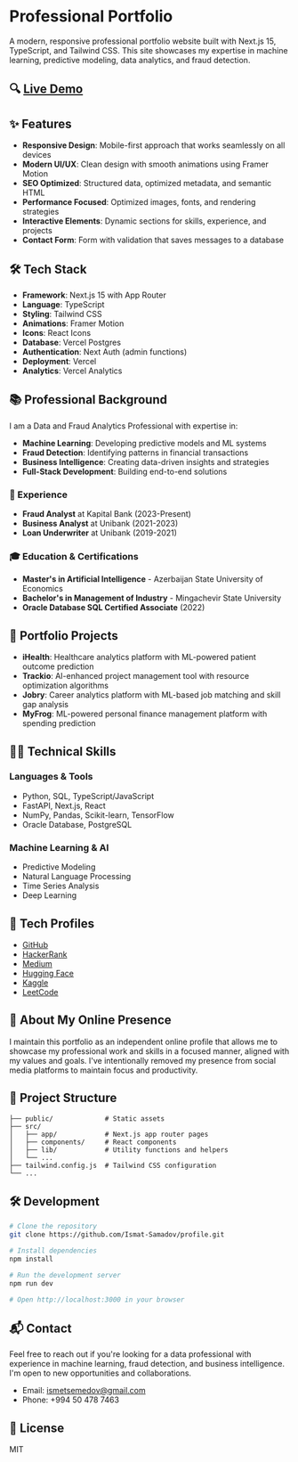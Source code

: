 # Professional Portfolio

A modern, responsive professional portfolio website built with Next.js 15, TypeScript, and Tailwind CSS. This site showcases my expertise in machine learning, predictive modeling, data analytics, and fraud detection.

## 🔍 [Live Demo](https://ismat.pro)


## ✨ Features

- **Responsive Design**: Mobile-first approach that works seamlessly on all devices
- **Modern UI/UX**: Clean design with smooth animations using Framer Motion
- **SEO Optimized**: Structured data, optimized metadata, and semantic HTML
- **Performance Focused**: Optimized images, fonts, and rendering strategies
- **Interactive Elements**: Dynamic sections for skills, experience, and projects
- **Contact Form**: Form with validation that saves messages to a database

## 🛠️ Tech Stack

- **Framework**: Next.js 15 with App Router
- **Language**: TypeScript
- **Styling**: Tailwind CSS
- **Animations**: Framer Motion
- **Icons**: React Icons
- **Database**: Vercel Postgres
- **Authentication**: Next Auth (admin functions)
- **Deployment**: Vercel
- **Analytics**: Vercel Analytics

## 📚 Professional Background

I am a Data and Fraud Analytics Professional with expertise in:

- **Machine Learning**: Developing predictive models and ML systems
- **Fraud Detection**: Identifying patterns in financial transactions
- **Business Intelligence**: Creating data-driven insights and strategies
- **Full-Stack Development**: Building end-to-end solutions

### 💼 Experience

- **Fraud Analyst** at Kapital Bank (2023-Present)
- **Business Analyst** at Unibank (2021-2023)
- **Loan Underwriter** at Unibank (2019-2021)

### 🎓 Education & Certifications

- **Master's in Artificial Intelligence** - Azerbaijan State University of Economics
- **Bachelor's in Management of Industry** - Mingachevir State University
- **Oracle Database SQL Certified Associate** (2022)

## 🚀 Portfolio Projects

- **iHealth**: Healthcare analytics platform with ML-powered patient outcome prediction
- **Trackio**: AI-enhanced project management tool with resource optimization algorithms
- **Jobry**: Career analytics platform with ML-based job matching and skill gap analysis
- **MyFrog**: ML-powered personal finance management platform with spending prediction

## 👨‍💻 Technical Skills

### Languages & Tools
- Python, SQL, TypeScript/JavaScript
- FastAPI, Next.js, React
- NumPy, Pandas, Scikit-learn, TensorFlow
- Oracle Database, PostgreSQL

### Machine Learning & AI
- Predictive Modeling
- Natural Language Processing
- Time Series Analysis
- Deep Learning

## 🔗 Tech Profiles

- [GitHub](https://github.com/Ismat-Samadov)
- [HackerRank](https://www.hackerrank.com/profile/IsmatSamadov)
- [Medium](https://medium.com/@ismatsamadov)
- [Hugging Face](https://huggingface.co/IsmatS)
- [Kaggle](https://www.kaggle.com/ismetsemedov)
- [LeetCode](https://leetcode.com/u/ismetsemedov/)

## 🧩 About My Online Presence

I maintain this portfolio as an independent online profile that allows me to showcase my professional work and skills in a focused manner, aligned with my values and goals. I've intentionally removed my presence from social media platforms to maintain focus and productivity.

## 📝 Project Structure

```
├── public/             # Static assets
├── src/
│   ├── app/            # Next.js app router pages
│   ├── components/     # React components
│   ├── lib/            # Utility functions and helpers
│   └── ...
├── tailwind.config.js  # Tailwind CSS configuration
└── ...
```

## 🛠️ Development

```bash
# Clone the repository
git clone https://github.com/Ismat-Samadov/profile.git

# Install dependencies
npm install

# Run the development server
npm run dev

# Open http://localhost:3000 in your browser
```

## 📬 Contact

Feel free to reach out if you're looking for a data professional with experience in machine learning, fraud detection, and business intelligence. I'm open to new opportunities and collaborations.

- Email: ismetsemedov@gmail.com
- Phone: +994 50 478 7463

## 📄 License

MIT
